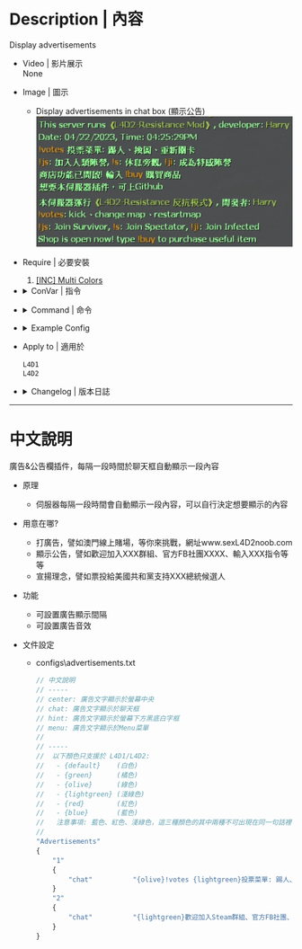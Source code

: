 # Description | 內容
Display advertisements

* Video | 影片展示
<br/>None

* Image | 圖示
	* Display advertisements in chat box (顯示公告)
    <br/>![advertisements_1](image/advertisements_1.jpg)

* Require | 必要安裝
    1. [[INC] Multi Colors](https://github.com/fbef0102/L4D1_2-Plugins/releases/tag/Multi-Colors)

* <details><summary>ConVar | 指令</summary>

	* cfg\sourcemod\advertisements.cfg
		```php
		// Enable/disable displaying advertisements.
		sm_advertisements_enabled "1"

		// File to read the advertisements from.
		sm_advertisements_file "advertisements.txt"

		// Amount of seconds between advertisements.
		sm_advertisements_interval "30"

		// Display advertisement sound file (relative to to sound/, empty=disable)
		sm_advertisements_soundfile "ui/beepclear.wav"
		```
</details>

* <details><summary>Command | 命令</summary>

	* **Reload the advertisements (Server Cmd)**
		```php
		sm_advertisements_reload
		```
</details>

* <details><summary>Example Config</summary>

	* configs\advertisements.txt
		```php
		// Types
		// -----
		// center: Center message
		// chat: Chat message
		// hint: Hint message
		// menu: Menu message
		//
		// -----
		//	Following named colors are supported in L4D1/L4D2:
		//	 - {default}	(white color)
		//	 - {green}		(olive color)
		//	 - {olive}		(green color)
		//	 - {lightgreen}	(light green color)
		//	 - {red}		(red color)
		//	 - {blue}		(blue color)
		//	 Warning: {lightgreen}、{red}、{blue}, 2 of 3 colors can not be used at the same sentence
		"Advertisements"
		{
			"1"
			{
				"chat"			"{olive}Type !votes{lightgreen}: kick、change map、restartmap"
			}
			"2"
			{
				"chat"			"{lightgreen}Weclome to join our Steam Group or Discord Channel"
			}
		}
		```
</details>

* Apply to | 適用於
	```
	L4D1
	L4D2
	```

* <details><summary>Changelog | 版本日誌</summary>

	```php
	//DJ Tsunami @ 2008-2021
	//HarryPotter @ 2022-2023
	```
	* v2.2.1 (2023-4-22)
		* Remake Code
		* Remove updater
		* Add multicolors to support l4d1, l4d2

	* v2.1.0
		* [Original Plugin by DJ Tsunami](https://forums.alliedmods.net/showthread.php?t=155705)
</details>

- - - -
# 中文說明
廣告&公告欄插件，每隔一段時間於聊天框自動顯示一段內容

* 原理
	* 伺服器每隔一段時間會自動顯示一段內容，可以自行決定想要顯示的內容

* 用意在哪?
	* 打廣告，譬如澳門線上賭場，等你來挑戰，網址www.sexL4D2noob.com
	* 顯示公告，譬如歡迎加入XXX群組、官方FB社團XXXX、輸入XXX指令等等
	* 宣揚理念，譬如票投給美國共和黨支持XXX總統候選人

* 功能
	* 可設置廣告顯示間隔
	* 可設置廣告音效

* 文件設定
	* configs\advertisements.txt
		```php
		// 中文說明
		// -----
		// center: 廣告文字顯示於螢幕中央
		// chat: 廣告文字顯示於聊天框
		// hint: 廣告文字顯示於螢幕下方黑底白字框
		// menu: 廣告文字顯示於Menu菜單
		//
		// -----
		//	以下顏色只支援於 L4D1/L4D2:
		//	 - {default}	(白色)
		//	 - {green}		(橘色)
		//	 - {olive}		(綠色)
		//	 - {lightgreen}	(淺綠色)
		//	 - {red}		(紅色)
		//	 - {blue}		(藍色)
		//	 注意事項: 藍色、紅色、淺綠色，這三種顏色的其中兩種不可出現在同一句話裡
		//
		"Advertisements"
		{
			"1"
			{
				"chat"			"{olive}!votes {lightgreen}投票菜單: 踢人、換圖、重新關卡"
			}
			"2"
			{
				"chat"			"{lightgreen}歡迎加入Steam群組、官方FB社團、Discord頻道"
			}
		}
		```